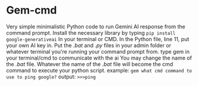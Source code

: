 # Gem-cmd
Very simple minimalistic Python code to run Gemini AI response from the command prompt.
Install the necessary library by typing 
 ``pip install google-generativeai``
In your terminal or CMD.
In the Python file, line 11, put your own AI key in.
Put the *.bat* and *.py* files in your admin folder or whatever terminal you're running your command prompt from. 
type gem in your terminal/cmd to communicate with the ai
You may change the name of the *.bat* file. 
Whatever the name of the *.bat* file will become the cmd command to execute your python script.
example: 
`gem what cmd command to use to ping google?`
output:
`>>>ping `
